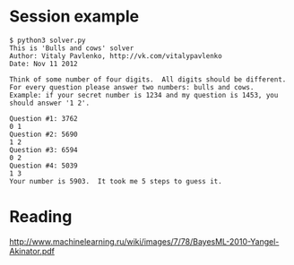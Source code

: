 Session example
===

```
$ python3 solver.py 
This is 'Bulls and cows' solver
Author: Vitaly Pavlenko, http://vk.com/vitalypavlenko
Date: Nov 11 2012

Think of some number of four digits.  All digits should be different.
For every question please answer two numbers: bulls and cows.
Example: if your secret number is 1234 and my question is 1453, you should answer '1 2'.

Question #1: 3762
0 1
Question #2: 5690
1 2
Question #3: 6594
0 2
Question #4: 5039
1 3
Your number is 5903.  It took me 5 steps to guess it.
```

Reading
===

http://www.machinelearning.ru/wiki/images/7/78/BayesML-2010-Yangel-Akinator.pdf
